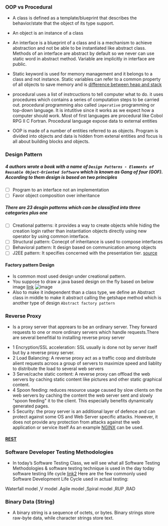 
### OOP vs Procedural 
* A class is defined as a template/blueprint that describes the behavior/state that the object of its type support.
* An object is an instance of a class
* An interface is a blueprint of a class and is a mechanism to achieve abstraction and not be able to be instantiated like abstract class. Methods of an interface are abstract by default so we never can use static word in abstract method. Variable are implicitly in interface are public. 
* Static keyword is used for memory management and it belongs to a class and not instance. Static variables can refer to a common property of all objects to save memory and is 
[difference between heap and stack](https://www.journaldev.com/4098/java-heap-space-vs-stack-memory)


* procedural uses a list of instrcuctions to tell computer what to do. it uses procedures which contains a series of computation steps to be carried out.
procedural programming also called `imperative` programming or top-down language. It is intutitive since it works as we expect how a computer should work.
Most of first languages are procedural like Cobol RPG II C Fortran. Procedural language expose data to external entities  
* OOP is made of a number of entities referred to as objects. Program is divided into objects and data is hidden from extenal entities and focus
is all about building blocks and objects. 

### Design Pattern
##### 4 authors wrote a book with a name of `Design Patterns - Elements of Reusable Object-Oriented Software` which is known as Gang of four (GOF). According to them design is based on two principles
- [ ] Program to an interface not an implementation
- [ ] Favor object composition over inheritance 
##### There are 23 desgin patterns which can be classified into three categories plus one
- [ ] Creational patterns: it provides a way to create objects while hiding the creation login rather than instantiation objects directly using new operator by using common interface.
- [ ] Structural pattern: Conecpt of inheritance is used to compose interfaces 
- [ ] Behavioral pattern: It design based on communication among objects
- [ ] J2EE pattern: It specifies concerned with the presentation tier.
[source](https://www.tutorialspoint.com/design_pattern/design_pattern_overview.htm)
#### Factory pattern Design
* Is common most used design under creational pattern. 
* You suppose to draw a java based design on the fly based on below image [link](https://www.tutorialspoint.com/design_pattern/factory_pattern.htm)
![image](https://user-images.githubusercontent.com/7471619/34269117-096006c4-e638-11e7-83a7-4b71cdb0d3c5.jpg)
* Also to make it independent than a class type, we define an Abstract class in middle to make it abstract calling the getshape method which is another type of design `Abstract factory pattern`

### Reverse Proxy
* Is a proxy server that apprears to be an ordinary server. They forward requests to one or more ordinary servers which handle requests.There are several benefitial to installing reverse proxy server
- 1 Encryption/SSL acceleration: SSL usually is done not by server itself but by a reverse proxy server. 
- 2 Load Balancing: A reverse proxy act as a traffic coop and distribute alient requests acroos a group of servers to maximize speed and liablity to distribute the load to several web servers
- 3 Serve/cache static content:  A reverse proxy can offload the web servers by caching static content like pictures and other static graphical content.
- 4 Spoon feeding: reduces resource usage caused by slow clients on the web servers by caching the content the web server sent and slowly "spoon feeding" it to the client. This especially benefits dynamically generated pages.
- 5 Security: the proxy server is an additional layer of defence and can protect against some OS and Web Server specific attacks. However, it does not provide any protection from attacks against the web application or service itself
As an example [NGINX](https://www.nginx.com/resources/glossary/reverse-proxy-server/) can be used.
#### [REST](https://www.sitepoint.com/developers-rest-api/)
### Software Developer Testing Methodologies
* In today’s Software Testing Class, we will see what all Software Testing Methodologies & software testing technique is used in the day today software testing life cycle [link2](https://www.inflectra.com/ideas/topic/testing-methodologies.aspx)
Here are the few commonly used Software Development Life Cycle used in actual testing:

Waterfall model
,V model
.Agile model
,Spiral model
,RUP
,RAD

### Binary Data (String) 
* A binary string is a sequence of octets, or bytes. Binary strings store raw-byte data, while character strings store text.

